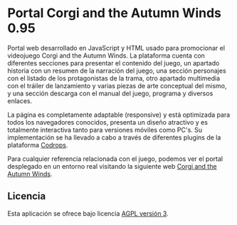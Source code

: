 Portal Corgi and the Autumn Winds 0.95
=========================================

Portal web desarrollado en JavaScript y HTML usado para promocionar el videojuego Corgi and the Autumn Winds.
La plataforma cuenta con diferentes secciones para presentar el contenido del juego, un apartado historia con
un resumen de la narración del juego, una sección personajes con el listado de los protagonistas de la trama,
otro apartado multimedia con el tráiler de lanzamiento y varias piezas de arte conceptual del mismo, y una sección
descarga con el manual del juego, programa y diversos enlaces.

La página es completamente adaptable (responsive) y está optimizada para todos los navegadores conocidos, presenta
un diseño atractivo y es totalmente interactiva tanto para versiones móviles como PC's. Su implementación se ha 
llevado a cabo a través de diferentes plugins de la plataforma [Codrops].

Para cualquier referencia relacionada con el juego, podemos ver el portal desplegado en un entorno real visitando 
la siguiente web [Corgi and the Autumn Winds].


## Licencia
Esta aplicación se ofrece bajo licencia [AGPL versión 3].

[Codrops]: https://tympanus.net/codrops/
[Corgi and the Autumn Winds]: http://corgi-and-the-autumn-winds.esy.es/
[AGPL versión 3]: http://www.gnu.org/licenses/agpl.html
